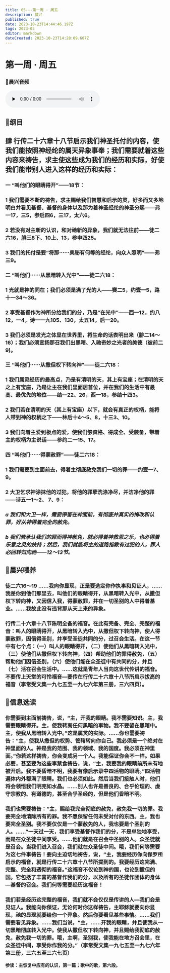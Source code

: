 ```yaml
---
title: 05---第一周 · 周五
description: 晨兴
published: true
date: 2023-10-23T14:44:46.197Z
tags: 2023-05
editor: markdown
dateCreated: 2023-10-23T14:28:09.607Z
---
```


# 第一周 · 周五
### 🎵晨兴音频
<audio id="audio" controls="" preload="none" >
      <source id="mp3" src="/2023-05/week1/week1day1.mp3">
</audio>

## 📖纲目

## 肆  行传二十六章十八节启示我们神圣托付的内容，使我们能按照神经纶的属天异象事奉；我们需要就着这些内容来祷告，求主使这些成为我们的经历和实际，好使我们能带别人进入这样的经历和实际：

### 一  “叫他们的眼睛得开”——18节：

### 1  我们需要不断的祷告，求主赐给我们智慧和启示的灵，好多而又多地明白并看见基督、基督的身体以及那为着神圣经纶的神圣分赐——弗一17，三5，参启四6，三17，太六6。

### 2  若没有对主新的认识，和对祂新的异象，我们就无法往前——徒二六16，腓三8下、10上、13，参申四25。

### 3  我们的托付是要“将那⋯⋯奥秘有何等的经纶，向众人照明”——弗三9。

### 二  “叫他们⋯⋯从黑暗转入光中”——徒二六18：

### 1  光就是神的同在；我们必须是满了光的人——赛二5，约壹一5，路十一34～36。

### 2  享受基督作为神所分给我们的分，乃是“在光中”——西一12，约八12，一4，诗一一九105、130，太五14，启一20。

### 3  我们必须是发光之体显在世界里，将生命的话表明出来（腓二14～16）；我们必须宣扬那召我们出黑暗、入祂奇妙之光者的美德（彼前二9)。

### 三  “叫他们⋯⋯从撒但权下转向神”——徒二六18：

### 1  我们属灵经历的最高点，乃是有清明的天，其上有宝座；在清明的天之上有宝座，乃是让主在我们里面居首位，并在我们的生活中有最高、最优先的地位——结—22、26，西一18，参结十四3。

### 2  我们若在清明的天（其上有宝座）以下，就会有真正的权柄，能将人带到神的权柄之下——林后十4～5、8，十三3、10。

### 3  我们向着主爱到极点的爱，使我们够资格、得成全、受装备，带着主的权柄为主说话——参约二一15、17。

### 四   “叫他们⋯⋯得蒙赦罪”——徒二六18：

### 1  我们需要到主面前去，得着主彻底赦免我们一切的罪——约壹一7、9。

### 2  大卫乞求神涂抹他的过犯，将他的罪孽洗涤净尽，并洁净他的罪——诗五一1～2、 7、9：

### *a  我们和大卫一样，需要停留在神面前，有彻底并真实的悔改和认罪，好从神得着完全的赦免。*

### *b  我们若承认我们的罪而得神赦免，就必得着神救恩之乐，也必得着乐意之灵的扶持；然后，我们就能将主的道路指教有过犯的人，罪人必回转归向祂——12～13节。*

## 📖晨兴喂养

### **徒二六16～19    ……我向你显现，正是要选定你作执事和见证人，……我差你到他们那里去，叫他们的眼睛得开，从黑暗转入光中，从撒但权下转向神，又因信入我，得蒙赦罪，并在一切圣别的人中得着基业。……我故此没有违背那从天上来的异象。**

### 行传二十六章十八节陈明全备的福音。在此有完备、完全、完整的福音：叫人的眼睛得开，从黑暗转入光中，从撒但权下转向神，使人得蒙赦罪，因信得圣别，并享受圣徒共同的分，过召会生活。在这一节中有七个点：（一）叫人的眼睛得开，（二）使他们从黑暗转入光中，（三）使他们从撒但权下转向神，（四）帮助他们的罪得赦免，（五）帮助他们因信圣别，（六）使他们能在众圣徒中有共同的分，并且（七）活在召会生活中。……这就是青年人当向这世代传讲的福音。不要传上天堂的可怜福音—要传在行传二十六章十八节所启示拔高的福音（李常受文集一九七五至一九七六年第三册，三六四页）。

## 📖信息选读

### 你需要到主面前祷告，说，“主，开我的眼睛。我不需要知识。主，我需要眼睛得开。主，使我转离任何黑暗的事物。我不要留在黑暗中。主，使我从黑暗转入光中。”这是属灵的实际。……你也需要祷告：“主，使我从撒但的权势、管辖转向你自己。我必须是一个绝对在神里面的人。神是我的范围、我的领域、我的国度。我必须在神里面。”你若这样祷告，你会变成另一个人。我能保证你会不一样。如果必要，甚至要为这些事禁食祷告，说，“主，我要我的眼睛前所未有地被开启。我不要昏暗不明，我要有像启示录中四活物的眼睛。”四活物遍体内外都满了眼睛。我们也必须如此。然后当我们接触人时，他们将会领悟我们明亮如水晶。……别人也许是善良的、合乎伦理的、虔守宗教的、有道德的，甚至合乎圣经的，但是他们昏暗不明。

### 我们也需要祷告：“主，赐给我完全彻底的赦免，赦免我一切的罪。我要完全地清除所有的罪。我不愿保留任何未受对付的东西。主，我也要完全圣别。我不要仅仅是一个蒙赦免的人，我也要是个圣别的人。……”一天过一天，我们享受基督作我们的分，不是单独地享受，而是在众圣徒中间享受。……他们就是在召会中圣别的人。众圣徒就是召会。当我们进入召会，我们就在众圣徒中间。哦，我们何等需要为这七件事祷告！要向主迫切地祷告，说，“主，我要经历你向保罗所启示的福音，就是行传二十六章十八节所提到的。我要经历这完满、完整、完全和透彻的福音。”这福音不仅论到神的国，也论到撒但的国。它包括了丰富的基督作我们的分，以及所有的圣徒作团体的身体—基督的召会。我们何等需要经历这福音！

### 我们若是经历这完整的福音，我们就不会仅仅是传讲的人—我们会是见证人。我能向你保证，无论何时你这样祷告，主耶稣就要向你显现，祂的显现就要给你一个异象。然后你要看见某些事情。……我们需要看见异象。……我们当说，“主，……开我的眼睛，并且使我从一切黑暗彻底转入光中。使我从撒但权下转向神，并且赐给我彻底的赦免，赦免我一切的罪。哦，主啊，圣别我，使我能在地方召会里，在众圣徒中间，享受你作我的分。”（李常受文集一九七五至一九七六年第三册，三六五至三六七页）

**参读：主恢复中应有的认识，第一篇；歌中的歌，第六段。**
<!-- Google tag (gtag.js) -->
<script async src="https://www.googletagmanager.com/gtag/js?id=G-1P8709Z16T"></script>
<script>
  window.dataLayer = window.dataLayer || [];
  function gtag(){dataLayer.push(arguments);}
  gtag('js', new Date());

  gtag('config', 'G-1P8709Z16T');
</script>